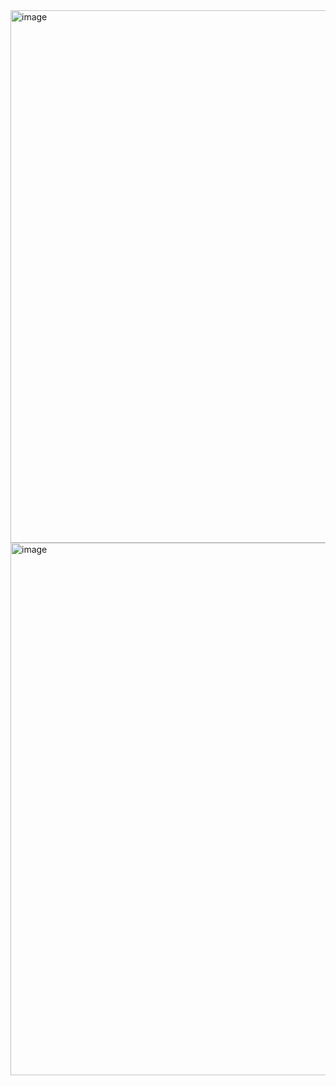 <img width="1600" height="852" alt="image" src="https://github.com/user-attachments/assets/b8889a74-c208-4736-80c5-9ccef3873b88" />


<img width="1600" height="852" alt="image" src="https://github.com/user-attachments/assets/da37a18a-390f-405d-bbee-10f4bfb2cac0" />

